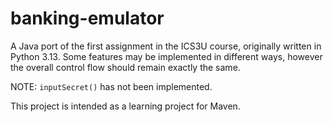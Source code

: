 # banking-emulator

A Java port of the first assignment in the ICS3U course, originally written in Python 3.13.
Some features may be implemented in different ways, however the overall control flow should remain exactly the same.

NOTE: `inputSecret()` has not been implemented.

This project is intended as a learning project for Maven.